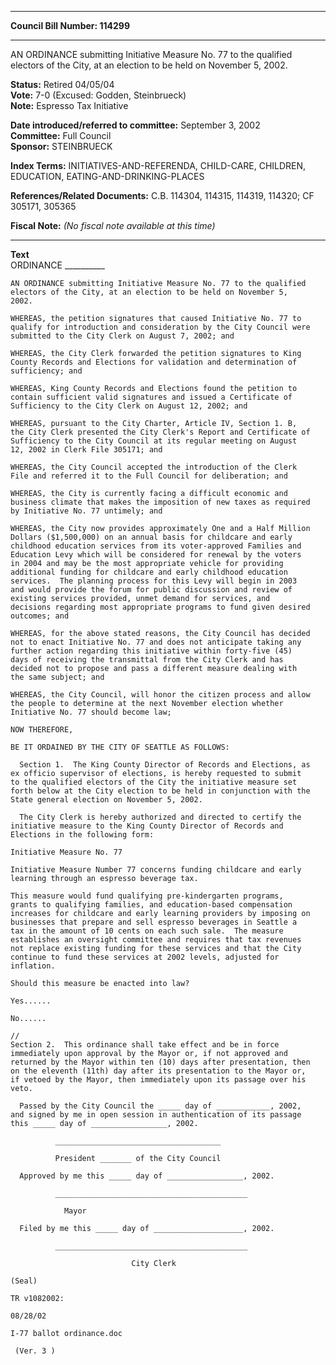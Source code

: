 * * * * *  
  
**Council Bill Number: [](#h0)[](#h2)114299**  
  
* * * * *  
  
AN ORDINANCE submitting Initiative Measure No. 77 to the qualified electors of the City, at an election to be held on November 5, 2002.  
  
**Status:** Retired 04/05/04   
**Vote:** 7-0 (Excused: Godden, Steinbrueck)   
**Note:** Espresso Tax Initiative  
  
  
**Date introduced/referred to committee:** September 3, 2002   
**Committee:** Full Council   
**Sponsor:** STEINBRUECK   
  
**Index Terms:** INITIATIVES-AND-REFERENDA, CHILD-CARE, CHILDREN, EDUCATION, EATING-AND-DRINKING-PLACES  
  
**References/Related Documents:** C.B. 114304, 114315, 114319, 114320; CF 305171, 305365  
  
**Fiscal Note:** *(No fiscal note available at this time)*  
  
* * * * *  
  
**Text**  
    ORDINANCE __________  
  
    AN ORDINANCE submitting Initiative Measure No. 77 to the qualified  
    electors of the City, at an election to be held on November 5,  
    2002.  
  
    WHEREAS, the petition signatures that caused Initiative No. 77 to  
    qualify for introduction and consideration by the City Council were  
    submitted to the City Clerk on August 7, 2002; and  
  
    WHEREAS, the City Clerk forwarded the petition signatures to King  
    County Records and Elections for validation and determination of  
    sufficiency; and  
  
    WHEREAS, King County Records and Elections found the petition to  
    contain sufficient valid signatures and issued a Certificate of  
    Sufficiency to the City Clerk on August 12, 2002; and  
  
    WHEREAS, pursuant to the City Charter, Article IV, Section 1. B,  
    the City Clerk presented the City Clerk's Report and Certificate of  
    Sufficiency to the City Council at its regular meeting on August  
    12, 2002 in Clerk File 305171; and  
  
    WHEREAS, the City Council accepted the introduction of the Clerk  
    File and referred it to the Full Council for deliberation; and  
  
    WHEREAS, the City is currently facing a difficult economic and  
    business climate that makes the imposition of new taxes as required  
    by Initiative No. 77 untimely; and  
  
    WHEREAS, the City now provides approximately One and a Half Million  
    Dollars ($1,500,000) on an annual basis for childcare and early  
    childhood education services from its voter-approved Families and  
    Education Levy which will be considered for renewal by the voters  
    in 2004 and may be the most appropriate vehicle for providing  
    additional funding for childcare and early childhood education  
    services.  The planning process for this Levy will begin in 2003  
    and would provide the forum for public discussion and review of  
    existing services provided, unmet demand for services, and  
    decisions regarding most appropriate programs to fund given desired  
    outcomes; and  
  
    WHEREAS, for the above stated reasons, the City Council has decided  
    not to enact Initiative No. 77 and does not anticipate taking any  
    further action regarding this initiative within forty-five (45)  
    days of receiving the transmittal from the City Clerk and has  
    decided not to propose and pass a different measure dealing with  
    the same subject; and  
  
    WHEREAS, the City Council, will honor the citizen process and allow  
    the people to determine at the next November election whether  
    Initiative No. 77 should become law;  
  
    NOW THEREFORE,  
  
    BE IT ORDAINED BY THE CITY OF SEATTLE AS FOLLOWS:  
  
      Section 1.  The King County Director of Records and Elections, as  
    ex officio supervisor of elections, is hereby requested to submit  
    to the qualified electors of the City the initiative measure set  
    forth below at the City election to be held in conjunction with the  
    State general election on November 5, 2002.  
  
      The City Clerk is hereby authorized and directed to certify the  
    initiative measure to the King County Director of Records and  
    Elections in the following form:  
  
    Initiative Measure No. 77  
  
    Initiative Measure Number 77 concerns funding childcare and early  
    learning through an espresso beverage tax.  
  
    This measure would fund qualifying pre-kindergarten programs,  
    grants to qualifying families, and education-based compensation  
    increases for childcare and early learning providers by imposing on  
    businesses that prepare and sell espresso beverages in Seattle a  
    tax in the amount of 10 cents on each such sale.  The measure  
    establishes an oversight committee and requires that tax revenues  
    not replace existing funding for these services and that the City  
    continue to fund these services at 2002 levels, adjusted for  
    inflation.  
  
    Should this measure be enacted into law?  
  
    Yes......  
  
    No......  
  
    //  
    Section 2.  This ordinance shall take effect and be in force  
    immediately upon approval by the Mayor or, if not approved and  
    returned by the Mayor within ten (10) days after presentation, then  
    on the eleventh (11th) day after its presentation to the Mayor or,  
    if vetoed by the Mayor, then immediately upon its passage over his  
    veto.  
  
      Passed by the City Council the _____ day of ____________, 2002,  
    and signed by me in open session in authentication of its passage  
    this _____ day of _________________, 2002.  
  
              _____________________________________  
  
              President _______ of the City Council  
  
      Approved by me this _____ day of _________________, 2002.  
  
              ___________________________________________  
  
                Mayor  
  
      Filed by me this _____ day of ____________________, 2002.  
  
              ___________________________________________  
  
                               City Clerk  
  
    (Seal)  
  
    TR v1082002:  
  
    08/28/02  
  
    I-77 ballot ordinance.doc  
  
     (Ver. 3 )  
